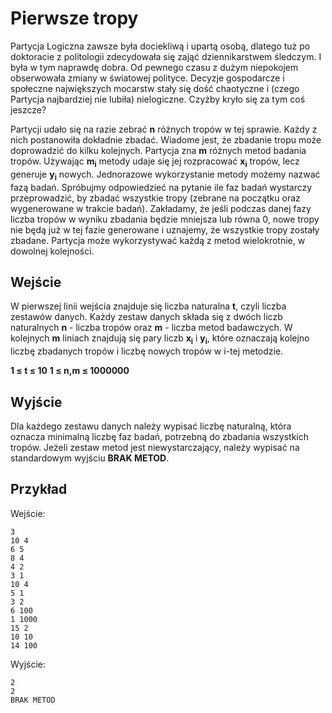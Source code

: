 # Pierwsze tropy

Partycja Logiczna zawsze była dociekliwą i upartą osobą, dlatego tuż po doktoracie z politologii zdecydowała się zająć dziennikarstwem śledczym. I była w tym naprawdę dobra. Od pewnego czasu z dużym niepokojem obserwowała zmiany w światowej polityce. Decyzje gospodarcze i społeczne największych mocarstw stały się dość chaotyczne i (czego Partycja najbardziej nie lubiła) nielogiczne. Czyżby kryło się za tym coś jeszcze?

Partycji udało się na razie zebrać **n** różnych tropów w tej sprawie. Każdy z nich postanowiła dokładnie zbadać. Wiadome jest, że zbadanie tropu może doprowadzić do kilku kolejnych. Partycja zna **m** różnych metod badania tropów. Używając **m<sub>i</sub>** metody udaje się jej rozpracować **x<sub>i</sub>** tropów, lecz generuje **y<sub>i</sub>** nowych. Jednorazowe wykorzystanie metody możemy nazwać fazą badań. Spróbujmy odpowiedzieć na pytanie ile faz badań wystarczy przeprowadzić, by zbadać wszystkie tropy (zebrane na początku oraz wygenerowane w trakcie badań). Zakładamy, że jeśli podczas danej fazy liczba tropów w wyniku zbadania będzie mniejsza lub równa 0, nowe tropy nie będą już w tej fazie generowane i uznajemy, że wszystkie tropy zostały zbadane. Partycja może wykorzystywać każdą z metod wielokrotnie, w dowolnej kolejności.

## Wejście
W pierwszej linii wejścia znajduje się liczba naturalna **t**, czyli liczba zestawów danych. Każdy zestaw danych składa się z dwóch liczb naturalnych **n** - liczba tropów oraz **m** - liczba metod badawczych. W kolejnych **m** liniach znajdują się pary liczb **x<sub>i</sub>** i **y<sub>i</sub>**, które oznaczają kolejno liczbę zbadanych tropów i liczbę nowych tropów w i-tej metodzie.

**1 ≤ t ≤ 10**
**1 ≤ n,m ≤ 1000000**

## Wyjście
Dla każdego zestawu danych należy wypisać liczbę naturalną, która oznacza minimalną liczbę faz badań, potrzebną do zbadania wszystkich tropów. Jeżeli zestaw metod jest niewystarczający, należy wypisać na standardowym wyjściu **BRAK METOD**.

## Przykład
Wejście:
```
3
10 4
6 5
8 4
4 2
3 1
10 4
5 1
3 2
6 100
1 1000
15 2
10 10
14 100
```
Wyjście:
```
2
2
BRAK METOD
```